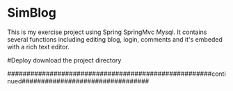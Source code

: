 # SimBlog
  This is my exercise project using Spring SpringMvc Mysql. 
  It contains several functions including editing blog, login, comments and it's embeded with a rich text editor.
  
 #Deploy
  download the project directory
  
 #####################################################continued#################################
 
